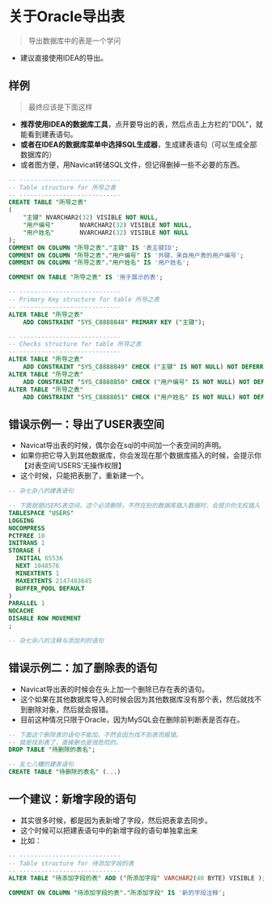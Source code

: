 # 关于Oracle导出表

> 导出数据库中的表是一个学问

* 建议直接使用IDEA的导出。

## 样例

> 最终应该是下面这样

* **推荐使用IDEA的数据库工具**，点开要导出的表，然后点击上方栏的"DDL"，就能看到建表语句。
* **或者在IDEA的数据库菜单中选择SQL生成器**，生成建表语句（可以生成全部数据库的）
* 或者图方便，用Navicat转储SQL文件，但记得删掉一些不必要的东西。

```sql
-- ----------------------------
-- Table structure for 所导之表
-- ----------------------------
CREATE TABLE "所导之表"
(
    "主键" NVARCHAR2(32) VISIBLE NOT NULL,
    "用户编号"       NVARCHAR2(32) VISIBLE NOT NULL,
    "用户姓名"       NVARCHAR2(32) VISIBLE NOT NULL
);
COMMENT ON COLUMN "所导之表"."主键" IS '表主键ID';
COMMENT ON COLUMN "所导之表"."用户编号" IS '外键，来自用户表的用户编号';
COMMENT ON COLUMN "所导之表"."用户姓名" IS '用户姓名';

COMMENT ON TABLE "所导之表" IS '用于展示的表';

-- ----------------------------
-- Primary Key structure for table 所导之表
-- ----------------------------
ALTER TABLE "所导之表"
    ADD CONSTRAINT "SYS_C8888848" PRIMARY KEY ("主键");

-- ----------------------------
-- Checks structure for table 所导之表
-- ----------------------------
ALTER TABLE "所导之表"
    ADD CONSTRAINT "SYS_C8888849" CHECK ("主键" IS NOT NULL) NOT DEFERRABLE INITIALLY IMMEDIATE NORELY VALIDATE;
ALTER TABLE "所导之表"
    ADD CONSTRAINT "SYS_C8888850" CHECK ("用户编号" IS NOT NULL) NOT DEFERRABLE INITIALLY IMMEDIATE NORELY VALIDATE;
ALTER TABLE "所导之表"
    ADD CONSTRAINT "SYS_C8888851" CHECK ("用户姓名" IS NOT NULL) NOT DEFERRABLE INITIALLY IMMEDIATE NORELY VALIDATE;
```

## 错误示例一：导出了USER表空间

* Navicat导出表的时候，偶尔会在sql的中间加一个表空间的声明。
* 如果你把它导入到其他数据库，你会发现在那个数据库插入的时候，会提示你【对表空间’USERS‘无操作权限】
* 这个时候，只能把表删了，重新建一个。

```sql
-- 杂七杂八的建表语句

-- 下面就是USERS表空间，这个必须删除，不然在别的数据库插入数据时，会提示你无权插入
TABLESPACE "USERS"
LOGGING
NOCOMPRESS
PCTFREE 10
INITRANS 1
STORAGE (
  INITIAL 65536 
  NEXT 1048576 
  MINEXTENTS 1
  MAXEXTENTS 2147483645
  BUFFER_POOL DEFAULT
)
PARALLEL 1
NOCACHE
DISABLE ROW MOVEMENT
;

-- 杂七杂八的注释与添加列的语句
```

## 错误示例二：加了删除表的语句

* Navicat导出表的时候会在头上加一个删除已存在表的语句。
*  这个如果在其他数据库导入的时候会因为其他数据库没有那个表，然后就找不到删除对象，然后就会报错。
* 目前这种情况只限于Oracle，因为MySQL会在删除前判断表是否存在。

```sql
-- 下面这个删除表的语句不能加，不然会因为找不到表而报错。
-- 就是找到表了，直接删也是很危险的。
DROP TABLE "待删除的表名";

-- 乱七八糟的建表语句
CREATE TABLE "待删除的表名" (...)
```



## 一个建议：新增字段的语句

* 其实很多时候，都是因为表新增了字段，然后把表拿去同步。
* 这个时候可以把建表语句中的新增字段的语句单独拿出来
* 比如：

```sql
-- ----------------------------
-- Table structure for 待添加字段的表
-- ----------------------------
ALTER TABLE "待添加字段的表" ADD ("所添加字段" VARCHAR2(40 BYTE) VISIBLE );

COMMENT ON COLUMN "待添加字段的表"."所添加字段" IS '新的字段注释';
```
